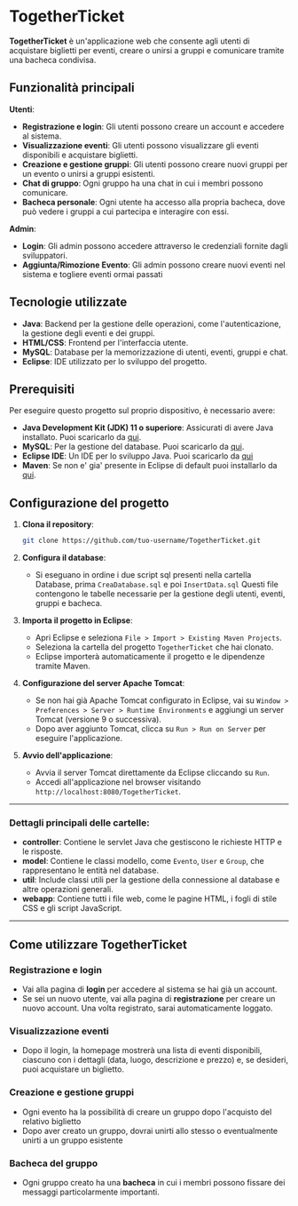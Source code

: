 # TogetherTicket

**TogetherTicket** è un'applicazione web che consente agli utenti di acquistare biglietti per eventi, creare o unirsi a gruppi e comunicare tramite una bacheca condivisa.

## Funzionalità principali
**Utenti**:
- **Registrazione e login**: Gli utenti possono creare un account e accedere al sistema.
- **Visualizzazione eventi**: Gli utenti possono visualizzare gli eventi disponibili e acquistare biglietti.
- **Creazione e gestione gruppi**: Gli utenti possono creare nuovi gruppi per un evento o unirsi a gruppi esistenti.
- **Chat di gruppo**: Ogni gruppo ha una chat in cui i membri possono comunicare.
- **Bacheca personale**: Ogni utente ha accesso alla propria bacheca, dove può vedere i gruppi a cui partecipa e interagire con essi.

**Admin**:
- **Login**: Gli admin possono accedere attraverso le credenziali fornite dagli sviluppatori.
- **Aggiunta/Rimozione Evento**: Gli admin possono creare nuovi eventi nel sistema e togliere eventi ormai passati



## Tecnologie utilizzate

- **Java**: Backend per la gestione delle operazioni, come l'autenticazione, la gestione degli eventi e dei gruppi.
- **HTML/CSS**: Frontend per l'interfaccia utente.
- **MySQL**: Database per la memorizzazione di utenti, eventi, gruppi e chat.
- **Eclipse**: IDE utilizzato per lo sviluppo del progetto.

## Prerequisiti

Per eseguire questo progetto sul proprio dispositivo, è necessario avere:

- **Java Development Kit (JDK) 11 o superiore**: Assicurati di avere Java installato. Puoi scaricarlo da [qui](https://www.oracle.com/java/technologies/downloads/#jdk23-windows).
- **MySQL**: Per la gestione del database. Puoi scaricarlo da [qui](https://dev.mysql.com/downloads/installer/).
- **Eclipse IDE**: Un IDE per lo sviluppo Java. Puoi scaricarlo da [qui](https://www.eclipse.org/downloads/packages/)
- **Maven**: Se non e' gia' presente in Eclipse di default puoi installarlo da [qui](https://maven.apache.org/download.cgi).

## Configurazione del progetto

1. **Clona il repository**:
   ```bash
   git clone https://github.com/tuo-username/TogetherTicket.git

2. **Configura il database**:
   - Si eseguano in ordine i due script sql presenti nella cartella Database, prima `CreaDatabase.sql` e poi `InsertData.sql` Questi file contengono le tabelle necessarie per la gestione degli utenti, eventi, gruppi e bacheca.

4. **Importa il progetto in Eclipse**:
   - Apri Eclipse e seleziona `File > Import > Existing Maven Projects`.
   - Seleziona la cartella del progetto `TogetherTicket` che hai clonato.
   - Eclipse importerà automaticamente il progetto e le dipendenze tramite Maven.

5. **Configurazione del server Apache Tomcat**:
   - Se non hai già Apache Tomcat configurato in Eclipse, vai su `Window > Preferences > Server > Runtime Environments` e aggiungi un server Tomcat (versione 9 o successiva).
   - Dopo aver aggiunto Tomcat, clicca su `Run > Run on Server` per eseguire l'applicazione.

6. **Avvio dell'applicazione**:
   - Avvia il server Tomcat direttamente da Eclipse cliccando su `Run`.
   - Accedi all'applicazione nel browser visitando `http://localhost:8080/TogetherTicket`.

---

### Dettagli principali delle cartelle:

- **controller**: Contiene le servlet Java che gestiscono le richieste HTTP e le risposte.
- **model**: Contiene le classi modello, come `Evento`, `User` e `Group`, che rappresentano le entità nel database.
- **util**: Include classi utili per la gestione della connessione al database e altre operazioni generali.
- **webapp**: Contiene tutti i file web, come le pagine HTML, i fogli di stile CSS e gli script JavaScript.

---

## Come utilizzare TogetherTicket

### Registrazione e login

- Vai alla pagina di **login** per accedere al sistema se hai già un account.
- Se sei un nuovo utente, vai alla pagina di **registrazione** per creare un nuovo account. Una volta registrato, sarai automaticamente loggato.

### Visualizzazione eventi

- Dopo il login, la homepage mostrerà una lista di eventi disponibili, ciascuno con i dettagli (data, luogo, descrizione e prezzo) e, se desideri, puoi acquistare un biglietto.

### Creazione e gestione gruppi

- Ogni evento ha la possibilità di creare un gruppo dopo l'acquisto del relativo biglietto
- Dopo aver creato un gruppo, dovrai unirti allo stesso o eventualmente unirti a un gruppo esistente

### Bacheca del gruppo

- Ogni gruppo creato ha una **bacheca** in cui i membri possono fissare dei messaggi particolarmente importanti.



